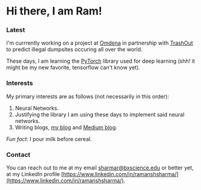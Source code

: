 # Hi there, I am Ram!

### Latest

I'm currrently working on a project at [Omdena](https://omdena.com/) in partnership with [TrashOut](https://www.trashout.ngo/) to predict illegal dumpsites occuring all over the world.

These days, I am learning the [PyTorch](https://pytorch.org/) library used for deep learning (shh! it might be my new favorite, tensorflow can't know yet).

### Interests

My primary interests are as follows (not necessarily in this order):

1. Neural Networks.
2. Justifying the library I am using these days to implement said neural networks.
3. Writing blogs, [my blog](https://ramanshsharma2806.github.io/blog) and [Medium blog](https://medium.com/@ramanshsharma).

*Fun fact*: I pour milk before cereal.

### Contact

You can reach out to me at my email [sharmar@bxscience.edu](mailto:sharmar@bxscience.edu) or better yet, at my LinkedIn profile [https://www.linkedin.com/in/ramanshsharma/](https://www.linkedin.com/in/ramanshsharma/).
